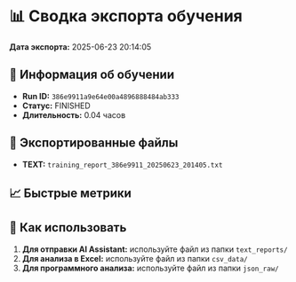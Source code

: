 # 📊 Сводка экспорта обучения

**Дата экспорта:** 2025-06-23 20:14:05

## 🎯 Информация об обучении

- **Run ID:** `386e9911a9e64e00a4896888484ab333`
- **Статус:** FINISHED
- **Длительность:** 0.04 часов

## 📁 Экспортированные файлы

- **TEXT:** `training_report_386e9911_20250623_201405.txt`

## 📈 Быстрые метрики


## 🚀 Как использовать

1. **Для отправки AI Assistant:** используйте файл из папки `text_reports/`
2. **Для анализа в Excel:** используйте файл из папки `csv_data/`
3. **Для программного анализа:** используйте файл из папки `json_raw/`

